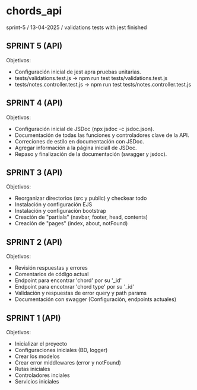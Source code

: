 # chords_api

sprint-5 / 13-04-2025 / validations tests with jest finished

## SPRINT 5 (API)

Objetivos:

* Configuración inicial de jest apra pruebas unitarias.
* tests/validations.test.js -> npm run test tests/validations.test.js
* tests/notes.controller.test.js -> npm run test tests/notes.controller.test.js

## SPRINT 4 (API)

Objetivos:

* Configuración inicial de JSDoc (npx jsdoc -c jsdoc.json).
* Documentación de todas las funciones y controladores clave de la API.
* Correciones de estilo en documentación con JSDoc.
* Agregar información a la página iniciall de JSDoc.
* Repaso y finalización de la documentación (swagger y jsdoc).

## SPRINT 3 (API)

Objetivos:

* Reorganizar directorios (src y public) y checkear todo
* Instalación y configuración EJS
* Instalación y configuración bootstrap
* Creación de "partials" (navbar, footer, head, contents)
* Creación de "pages" (index, about, notFound)


## SPRINT 2 (API)

Objetivos:

* Revisión respuestas y errores
* Comentarios de código actual
* Endpoint para encontrar 'chord' por su '_id'
* Endpoint para encotnrar 'chord type' por su '_id'
* Validación y respuestas de error query y path params
* Documentación con swagger (Configuración, endpoints actuales)

## SPRINT 1 (API)

Objetivos:

* Inicializar el proyecto
* Configuraciones iniciales (BD, logger)
* Crear los modelos
* Crear error middlewares (error y notFound)
* Rutas iniciales
* Controladores inciales
* Servicios iniciales